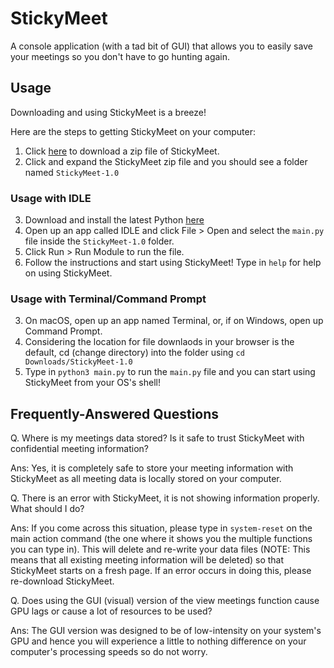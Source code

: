 # StickyMeet
A console application (with a tad bit of GUI) that allows you to easily save your meetings so you don't have to go hunting again.

## Usage
Downloading and using StickyMeet is a breeze!

Here are the steps to getting StickyMeet on your computer:

1) Click [here](http://gg.gg/StickyMeetDownload) to download a zip file of StickyMeet. 
2) Click and expand the StickyMeet zip file and you should see a folder named `StickyMeet-1.0`

### Usage with IDLE
3) Download and install the latest Python [here](https://python.org)
4) Open up an app called IDLE and click File > Open and select the `main.py` file inside the `StickyMeet-1.0` folder.
5) Click Run > Run Module to run the file.
6) Follow the instructions and start using StickyMeet! Type in `help` for help on using StickyMeet.

### Usage with Terminal/Command Prompt
3) On macOS, open up an app named Terminal, or, if on Windows, open up Command Prompt.
4) Considering the location for file downlaods in your browser is the default, cd (change directory) into the folder using `cd Downloads/StickyMeet-1.0`
5) Type in `python3 main.py` to run the `main.py` file and you can start using StickyMeet from your OS's shell!

## Frequently-Answered Questions
Q. Where is my meetings data stored? Is it safe to trust StickyMeet with confidential meeting information?

Ans: Yes, it is completely safe to store your meeting information with StickyMeet as all meeting data is locally stored on your computer.

Q. There is an error with StickyMeet, it is not showing information properly. What should I do?

Ans: If you come across this situation, please type in `system-reset` on the main action command (the one where it shows you the multiple functions you can type in). This will delete and re-write your data files (NOTE: This means that all existing meeting information will be deleted) so that StickyMeet starts on a fresh page. If an error occurs in doing this, please re-download StickyMeet.

Q. Does using the GUI (visual) version of the view meetings function cause GPU lags or cause a lot of resources to be used?

Ans: The GUI version was designed to be of low-intensity on your system's GPU and hence you will experience a little to nothing difference on your computer's processing speeds so do not worry.
